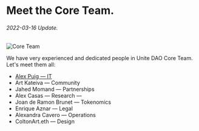# Meet the Core Team.
###### 2022-03-16 Update.



![Core Team](https://github.com/Unite-DAO/Documentation/blob/main/assets/Core%20Team.jpeg)



We have very experienced and dedicated people in Unite DAO Core Team. 
Let's meet them all:

- [Alex Puig — IT](https://www.linkedin.com/in/alexpuig/)
- Art Kateiva — Community
- Jahed Momand — Partnerships
- Alex Casas — Research — 
- Joan de Ramon Brunet — Tokenomics
- Enrique Aznar — Legal
- Alexandra Cavero — Operations
- ColtonArt.eth — Design
